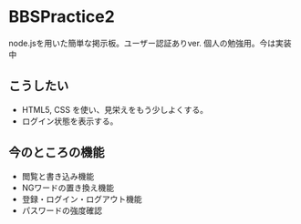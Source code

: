 # BBSPractice2
node.jsを用いた簡単な掲示板。ユーザー認証ありver. 個人の勉強用。今は実装中
  
## こうしたい
  
 * HTML5, CSS を使い、見栄えをもう少しよくする。
 * ログイン状態を表示する。
  
## 今のところの機能
 * 閲覧と書き込み機能
 * NGワードの置き換え機能
 * 登録・ログイン・ログアウト機能
 * パスワードの強度確認
